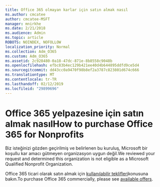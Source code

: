 ```yaml
---
title: Office 365 olmayan karlar için satın almak nasıl
ms.author: cmcatee
author: cmcatee-MSFT
manager: mnirkhe
ms.date: 2/21/2018
ms.audience: Admin
ms.topic: article
ROBOTS: NOINDEX, NOFOLLOW
localization_priority: Normal
ms.collection: Adm_O365
ms.custom: Adm_O365
ms.assetid: 2c928480-0a18-47dc-871e-8b8558c9048b
ms.openlocfilehash: efbc83b4ec129b421ee40d4b644895ddfd9ce5d4
ms.sourcegitcommit: dd43cc0a9470f98b8ef2a3787c823801d674c666
ms.translationtype: MT
ms.contentlocale: tr-TR
ms.lasthandoff: 02/12/2019
ms.locfileid: "29899696"
---
```

# <a name="how-to-purchase-office-365-for-nonprofits"></a><span data-ttu-id="daed5-102">Office 365 yelpazesine için satın almak nasıl</span><span class="sxs-lookup"><span data-stu-id="daed5-102">How to purchase Office 365 for Nonprofits</span></span>

<span data-ttu-id="daed5-103">Biz isteğinizi gözden geçirilmiş ve belirlenen bu kuruluş, Microsoft bir koşullu kar amacı gütmeyen organizasyon uygun değil.</span><span class="sxs-lookup"><span data-stu-id="daed5-103">We reviewed your request and determined this organization is not eligible as a Microsoft Qualified Nonprofit Organization.</span></span>
  
<span data-ttu-id="daed5-104">Office 365 ticari olarak satın almak için [kullanılabilir teklifleri](https://portal.office.com/AdminPortal/Home)konusuna bakın.</span><span class="sxs-lookup"><span data-stu-id="daed5-104">To purchase Office 365 commercially, please see [available offers](https://portal.office.com/AdminPortal/Home).</span></span>
  

